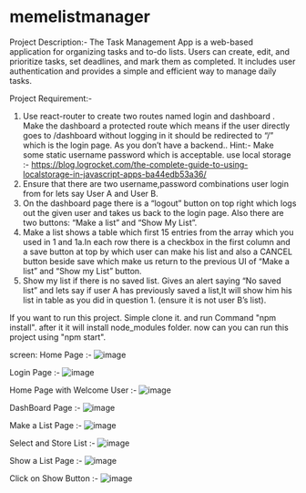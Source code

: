 # memelistmanager
Project Description:-
The Task Management App is a web-based application for organizing tasks and to-do lists. Users can create, edit, and prioritize tasks, set deadlines, and mark them as completed. It includes user authentication and provides a simple and efficient way to manage daily tasks.

Project Requirement:-
1) Use react-router to create two routes named login and dashboard . Make the dashboard a protected route which means if the user directly goes to /dashboard without logging in it should be redirected to “/” which is the login page.
As you don’t have a backend..
Hint:-
    Make some static username password which is acceptable.
    use local storage :- https://blog.logrocket.com/the-complete-guide-to-using-localstorage-in-javascript-apps-ba44edb53a36/
2) Ensure that there are two username,password combinations user login from for lets say User A and User B.
3) On the dashboard page there is a “logout” button on top right which logs out the given user and takes us back to the login page. Also there are two buttons: “Make a list” and “Show My List”.
4) Make a list shows a table which first 15 entries from the array which you used in 1 and 1a.In each row there is a  checkbox in the first column and a save button at top by which user can make his list and also a CANCEL button beside save which make us return to the previous UI of “Make a list” and “Show my List” button.
5) Show my list if there is no saved list. Gives an alert saying “No saved list” and lets say if user A has previously saved a list,It will show him his list in table as you did in question 1. (ensure it is not user B’s list).

If you want to run this project. Simple clone it. and run Command "npm install". after it it will install node_modules folder. now can you can run this project using "npm start".

screen:
Home Page :-
![image](https://github.com/rahulgupta020/memelistmanager/assets/42673573/6839b836-b7f8-4c5b-9a68-061980e41c11)

Login Page :-
![image](https://github.com/rahulgupta020/memelistmanager/assets/42673573/69fa03d0-4c60-44f1-97d5-4af1da4b02b8)

Home Page with Welcome User :-
![image](https://github.com/rahulgupta020/memelistmanager/assets/42673573/2c3f88d7-378e-4104-94eb-8179ff5742cf)

DashBoard Page :-
![image](https://github.com/rahulgupta020/memelistmanager/assets/42673573/798b7d93-ae80-4b29-a244-3e40023e35b5)

Make a List Page :-
![image](https://github.com/rahulgupta020/memelistmanager/assets/42673573/3c4201fc-0fe7-4fdb-a111-f98414acdc11)

Select and Store List :-
![image](https://github.com/rahulgupta020/memelistmanager/assets/42673573/dcce708a-37a9-4f60-aa3b-fb8d1e26a305)

Show a List Page :-
![image](https://github.com/rahulgupta020/memelistmanager/assets/42673573/64c79269-10de-4efa-8624-1a5cbfb05274)

Click on Show Button :-
![image](https://github.com/rahulgupta020/memelistmanager/assets/42673573/5e709667-f99c-4f95-b58b-f57bb763fc6d)

